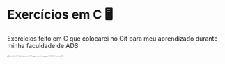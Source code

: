 # Exercícios em C :desktop_computer:

Exercícios feito em C que colocarei no Git para meu aprendizado durante minha faculdade de ADS

<img src="https://www.interviewbit.com/blog/wp-content/uploads/2021/09/C-2.png" alt="Most Useful Applications of C Programming Language [2022] - InterviewBit" style="zoom:25%;" />





